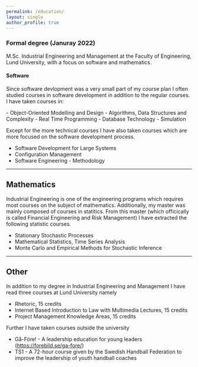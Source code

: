```yaml
---
permalink: /education/
layout: single
author_profile: true
--- 
```


<h3>Formal degree (Januray 2022)</h3>
<p>M.Sc. Industrial Engineering and Management at the Faculty of Engineering, Lund University, with a focus on software and mathematics. </p> 
 
<h4>Software</h4>
<p>
Since software devlopment was a very small part of my course plan I often studied courses in software development in addition to the regular courses. I have taken courses in:
</p> 
- Object-Oriented Modelling and Design 
- Algorithms, Data Structures and Complexity
- Real Time Programming
- Database Technology
- Simulation 

Except for the more technical courses I have also taken courses which are more focused on the software development process.
- Software Development for Large Systems
- Configuration Management 
- Software Engineering - Methodology

---

## Mathematics
Industrial Engineering is one of the engineering programs which requires most courses on the subject of mathematics. Additionally, my master was mainly composed of courses in statitics. 
From this master (which officically is called Financial Engineering and Risk Management) I have extracted the following statistic courses. 
- Stationary Stochastic Processes
- Mathematical Statistics, Time Series Analysis
- Monte Carlo and Empirical Methods for Stochastic Inference

---

## Other 
In addition to my degree in Industrial Engineering and Management I have read three courses at Lund University namely
- Rhetoric, 15 credits
- Internet Based Introduction to Law with Multimedia Lectures, 15 credits
- Project Management Knowledge Areas, 15 credits

Further I have taken courses outside the university 
- Gå-Före! - A leadership education for young leaders (https://forebild.se/ga-fore/) 
- TS1 - A 72-hour course given by the Swedish Handball Federation to improve the leadership of youth handball coaches

